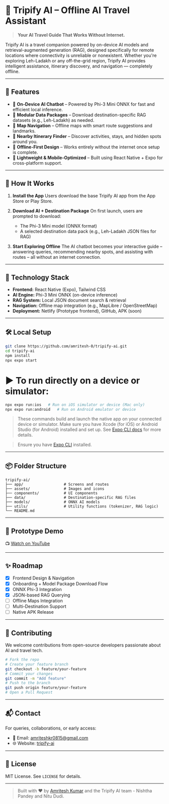 # 🌄 Tripify AI – Offline AI Travel Assistant

> **Your AI Travel Guide That Works Without Internet.**

Tripify AI is a travel companion powered by on-device AI models and retrieval-augmented generation (RAG), designed specifically for remote locations where connectivity is unreliable or nonexistent. Whether you're exploring Leh-Ladakh or any off-the-grid region, Tripify AI provides intelligent assistance, itinerary discovery, and navigation — completely offline.

---

## 🚀 Features

* 🧠 **On-Device AI Chatbot** – Powered by Phi-3 Mini ONNX for fast and efficient local inference.
* 📆 **Modular Data Packages** – Download destination-specific RAG datasets (e.g., Leh-Ladakh) as needed.
* 🧱 **Map Navigation** – Offline maps with smart route suggestions and landmarks.
* 📍 **Nearby Itinerary Finder** – Discover activities, stays, and hidden spots around you.
* 🔌 **Offline-First Design** – Works entirely without the internet once setup is complete.
* 🎯 **Lightweight & Mobile-Optimized** – Built using React Native + Expo for cross-platform support.

---

## 📱 How It Works

1. **Install the App**
   Users download the base Tripify AI app from the App Store or Play Store.

2. **Download AI + Destination Package**
   On first launch, users are prompted to download:

   * The Phi-3 Mini model (ONNX format)
   * A selected destination data pack (e.g., Leh-Ladakh JSON files for RAG)

3. **Start Exploring Offline**
   The AI chatbot becomes your interactive guide – answering queries, recommending nearby spots, and assisting with routes – all without an internet connection.

---

## 🧠 Technology Stack

* **Frontend:** React Native (Expo), Tailwind CSS
* **AI Engine:** Phi-3 Mini ONNX (on-device inference)
* **RAG System:** Local JSON document search & retrieval
* **Navigation:** Offline map integration (e.g., MapLibre / OpenStreetMap)
* **Deployment:** Netlify (Prototype frontend), GitHub, APK (soon)

---

## 🛠️ Local Setup

```bash
git clone https://github.com/amritesh-0/tripify-ai.git
cd tripify-ai
npm install
npx expo start
```

# ▶️ To run directly on a device or simulator:

```bash
npx expo run:ios   # Run on iOS simulator or device (Mac only)
npx expo run:android   # Run on Android emulator or device
```

> These commands build and launch the native app on your connected device or simulator. Make sure you have Xcode (for iOS) or Android Studio (for Android) installed and set up. See [Expo CLI docs](https://docs.expo.dev/workflow/expo-cli/) for more details.

> Ensure you have [Expo CLI](https://docs.expo.dev/get-started/installation/) installed.

---

## 📦 Folder Structure

```
tripify-ai/
├── app/                  # Screens and routes
├── assets/               # Images and icons
├── components/           # UI components
├── data/                 # Destination-specific RAG files
├── models/               # ONNX AI models
├── utils/                # Utility functions (tokenizer, RAG logic)
└── README.md
```

---

## 📸 Prototype Demo

📺 [Watch on YouTube](https://www.youtube.com/shorts/OGid85mwesQ)

---

## ✨ Roadmap

* [x] Frontend Design & Navigation
* [x] Onboarding + Model Package Download Flow
* [x] ONNX Phi-3 Integration
* [x] JSON-based RAG Querying
* [ ] Offline Maps Integration
* [ ] Multi-Destination Support
* [ ] Native APK Release

---

## 🤝 Contributing

We welcome contributions from open-source developers passionate about AI and travel tech.

```bash
# Fork the repo
# Create your feature branch
git checkout -b feature/your-feature
# Commit your changes
git commit -m "Add feature"
# Push to the branch
git push origin feature/your-feature
# Open a Pull Request
```

---

## 📬 Contact

For queries, collaborations, or early access:

* 📧 Email: [amriteshkr0815@gmail.com](mailto:amriteshkr0815@gmail.com)
* 🌐 Website: [tripify-ai](https://tripify-ai.netlify.app/)

---

## 📄 License

MIT License. See `LICENSE` for details.

---

> Built with ❤️ by [Amritesh Kumar](https://github.com/amritesh-0) and the Tripify AI team - Nishtha Pandey and Nitu Dudi. 